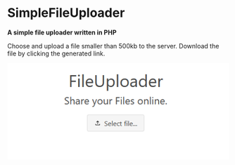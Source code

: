 # SimpleFileUploader

**A simple file uploader written in PHP**

Choose and upload a file smaller than 500kb to the server. Download the file by clicking the generated link.

![Screenshot of the file uploader](screenshot1.png)



